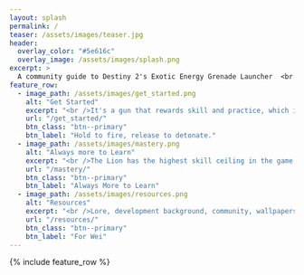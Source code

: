 ```yaml
---
layout: splash
permalink: /
teaser: /assets/images/teaser.jpg
header:
  overlay_color: "#5e616c"
  overlay_image: /assets/images/splash.png
excerpt: >
  A community guide to Destiny 2's Exotic Energy Grenade Launcher  <br />Primarily focused on PvP<br />
feature_row:
  - image_path: /assets/images/get_started.png
    alt: "Get Started"
    excerpt: "<br />It's a gun that rewards skill and practice, which is why when you do well with it, you'll feel amazing."
    url: "/get_started/"
    btn_class: "btn--primary"
    btn_label: "Hold to fire, release to detonate."
  - image_path: /assets/images/mastery.png
    alt: "Always more to Learn"
    excerpt: "<br />The Lion has the highest skill ceiling in the game. Deep details on how the Lion works & how to use it."
    url: "/mastery/"
    btn_class: "btn--primary"
    btn_label: "Always More to Learn"
  - image_path: /assets/images/resources.png
    alt: "Resources"
    excerpt: "<br />Lore, development background, community, wallpapers, memes, other guides and more."
    url: "/resources/"
    btn_class: "btn--primary"
    btn_label: "For Wei"
---
```


{% include feature_row %}
